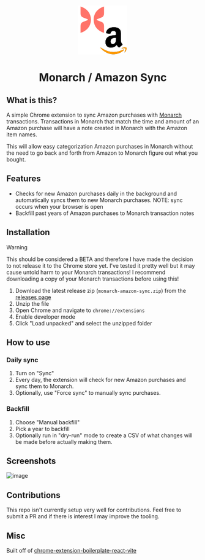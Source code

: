 <div align="center">
<img src="public/icon-128.png" alt="logo"/>
<h1>Monarch / Amazon Sync</h1>
</div>

## What is this?

A simple Chrome extension to sync Amazon purchases with [Monarch](https://monarchmoney.com) transactions. Transactions in Monarch that match the time and amount of an Amazon purchase will have a note created in Monarch with the Amazon item names.

This will allow easy categorization Amazon purchases in Monarch without the need to go back and forth from Amazon to Monarch figure out what you bought.

## Features

- Checks for new Amazon purchases daily in the background and automatically syncs them to new Monarch purchases. NOTE: sync occurs when your browser is open
- Backfill past years of Amazon purchases to Monarch transaction notes

## Installation

> [!WARNING]
> This should be considered a BETA and therefore I have made the decision to not release it to the Chrome store yet. I've tested it pretty well but it may cause untold harm to your Monarch transactions! I recommend downloading a copy of your Monarch transactions before using this!

1. Download the latest release zip (`monarch-amazon-sync.zip`) from the [releases page](https://github.com/alex-peck/monarch-amazon-sync/releases)
2. Unzip the file
3. Open Chrome and navigate to `chrome://extensions`
4. Enable developer mode
5. Click "Load unpacked" and select the unzipped folder

## How to use

### Daily sync
1. Turn on "Sync"
2. Every day, the extension will check for new Amazon purchases and sync them to Monarch.
3. Optionally, use "Force sync" to manually sync purchases.

### Backfill
1. Choose "Manual backfill"
2. Pick a year to backfill
3. Optionally run in "dry-run" mode to create a CSV of what changes will be made before actually making them.

## Screenshots
<img width="316" alt="image" src="https://github.com/alex-peck/monarch-amazon-sync/assets/53013351/cf23b1c4-b1f5-4d3d-90fc-3a001ff05274">

## Contributions

This repo isn't currently setup very well for contributions. Feel free to submit a PR and if there is interest I may improve the tooling.

## Misc

Built off of [chrome-extension-boilerplate-react-vite](https://github.com/Jonghakseo/chrome-extension-boilerplate-react-vite)
